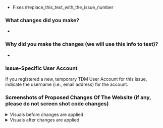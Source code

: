 - Fixes #replace_this_text_with_the_issue_number

### What changes did you make?

-

### Why did you make the changes (we will use this info to test)?

-

### Issue-Specific User Account

If you registered a new, temporary TDM User Account for this issue, indicate the
username (i.e., email address) for the account.

### Screenshots of Proposed Changes Of The Website (if any, please do not screen shot code changes)

<!-- Note, if your images are too big, use the <img src="" width="" length="" />  syntax instead of ![image](link) to format the images -->
<!-- If images are not loading properly, you might need to double check the syntax or add a newline after the closing </summary> tag -->

<details>
<summary>Visuals before changes are applied</summary>

![image](Paste_Your_Image_Link_Here_After_Attaching_Files)

</details>

<details>
<summary>Visuals after changes are applied</summary>
  
![image](Paste_Your_Image_Link_Here_After_Attaching_Files)

</details>

